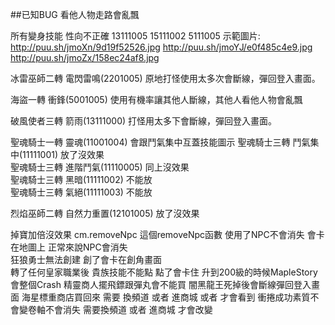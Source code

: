 ##已知BUG 
看他人物走路會亂飄

所有變身技能 性向不正確 13111005 15111002 5111005
示範圖片:
http://puu.sh/jmoXn/9d19f52526.jpg
http://puu.sh/jmoYJ/e0f485c4e9.jpg
http://puu.sh/jmoZx/158ec24af8.jpg


冰雷巫師二轉 電閃雷鳴(2201005) 原地打怪使用太多次會斷線，彈回登入畫面。

海盜一轉 衝鋒(5001005) 使用有機率讓其他人斷線，其他人看他人物會亂飄

破風使者三轉 箭雨(13111000) 打怪用太多下會斷線，彈回登入畫面。

聖魂騎士一轉 靈魂(11001004) 會跟鬥氣集中互蓋技能圖示 
聖魂騎士三轉 鬥氣集中(11111001) 放了沒效果  
聖魂騎士三轉 進階鬥氣(11110005) 同上沒效果  
聖魂騎士三轉 黑暗(11111002) 不能放  
聖魂騎士三轉 氣絕(11111003) 不能放  

烈焰巫師二轉 自然力重置(12101005) 放了沒效果  

掉寶加倍沒效果
cm.removeNpc 這個removeNpc函數 使用了NPC不會消失 會卡在地圖上 正常來說NPC會消失  
狂狼勇士無法創建 創了會卡在創角畫面  
轉了任何皇家職業後 貴族技能不能點 點了會卡住
升到200級的時候MapleStory會整個Crash
精靈商人擺飛鏢跟彈丸會不能買
闇黑龍王死掉後會斷線彈回登入畫面
海星標重商店買回來 需要 換頻道 或者 進商城 或者 才會看到
衝捲成功素質不會變卷軸不會消失 需要換頻道 或者 進商城 才會改變